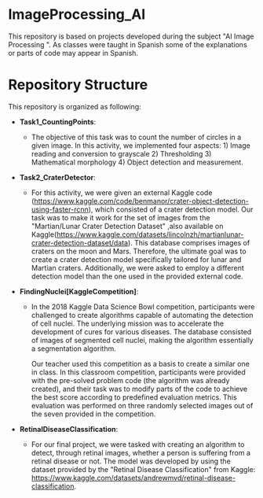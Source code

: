 # ImageProcessing_AI
This repository is based on projects developed during  the subject "AI Image Processing ". As classes were taught in Spanish some of the explanations or parts of code may appear in Spanish.

# Repository Structure
This repository is organized as following:
- **Task1_CountingPoints**:
  - The objective of this task was to count the number of circles in a given image. In this activity, we implemented four aspects: 1) Image reading and conversion to grayscale 2) Thresholding 3) Mathematical 
   morphology 4) Object detection and measurement.

- **Task2_CraterDetector**:
  - For this activity, we were given an external Kaggle code (https://www.kaggle.com/code/benmanor/crater-object-detection-using-faster-rcnn), which consisted of a crater detection model. Our task was to make it work for the set of images from the "Martian/Lunar Crater Detection Dataset" ,also available on Kaggle(https://www.kaggle.com/datasets/lincolnzh/martianlunar-crater-detection-dataset/data). This database comprises images of craters on the moon and Mars. Therefore, the ultimate goal was to create a crater detection model specifically tailored for lunar and Martian craters. Additionally, we were asked to employ a different detection model than the one used in the provided external code.
    
- **FindingNuclei[KaggleCompetition]**:
  - In the 2018 Kaggle Data Science Bowl competition, participants were challenged to create algorithms capable of automating the detection of cell nuclei. The underlying mission was to accelerate the development 
    of cures for various diseases. The database consisted of images of segmented cell nuclei, making the algorithm essentially a segmentation algorithm.

    Our teacher used this competition as a basis to create a similar one in class. In this classroom competition, participants were provided with the pre-solved problem code (the algorithm was already created), and 
    their task was to modify parts of the code to achieve the best score according to predefined evaluation metrics. This evaluation was performed on three randomly selected images out of the seven provided in the 
    competition.
    
- **RetinalDiseaseClassification**:
  - For our final project, we were tasked with creating an algorithm to detect, through retinal images, whether a person is suffering from a retinal disease or not. The model was developed by using the dataset provided by the "Retinal Disease Classification" from Kaggle: https://www.kaggle.com/datasets/andrewmvd/retinal-disease-classification. 

